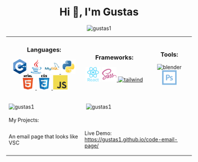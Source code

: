 <h1 align="center">Hi 👋, I'm Gustas</h1>

<p align="center"> <img src="https://komarev.com/ghpvc/?username=gustas1&label=Profile%20views&color=0e75b6&style=flat" alt="gustas1" /> </p>

<table align="center">
  <tr>
    <td>
      <h3 align="center">Languages:</h3>
      <p align="center"> 
        <a href="https://www.blender.org/" target="_blank" rel="noreferrer">
          <!--cplus -->
          <img src="https://raw.githubusercontent.com/devicons/devicon/master/icons/cplusplus/cplusplus-original.svg" alt="cplusplus" width="40" height="40"/> </a> <a href="https://www.w3schools.com/css/" target="_blank" rel="noreferrer">
          <!--java -->
          <img src="https://raw.githubusercontent.com/devicons/devicon/master/icons/java/java-original.svg" alt="java" width="40" height="40"/> </a> <a href="https://developer.mozilla.org/en-US/docs/Web/JavaScript" target="_blank" rel="noreferrer"> 
          <!--sql -->
          <img src="https://raw.githubusercontent.com/devicons/devicon/master/icons/mysql/mysql-original-wordmark.svg" alt="mysql" width="40" height="40"/> </a> <a href="https://www.photoshop.com/en" target="_blank" rel="noreferrer"> 
          <!--py -->
          <img src="https://raw.githubusercontent.com/devicons/devicon/master/icons/python/python-original.svg" alt="python" width="40" height="40"/> </a> <a href="https://reactjs.org/" target="_blank" rel="noreferrer">
          <!--html -->
          <img src="https://raw.githubusercontent.com/devicons/devicon/master/icons/html5/html5-original-wordmark.svg" alt="html5" width="40" height="40"/> </a> <a href="https://www.java.com" target="_blank" rel="noreferrer">
          <!--css -->
          <img src="https://raw.githubusercontent.com/devicons/devicon/master/icons/css3/css3-original-wordmark.svg" alt="css3" width="40" height="40"/> </a> <a href="https://www.w3.org/html/" target="_blank" rel="noreferrer"> 
          <!--js -->
          <img src="https://raw.githubusercontent.com/devicons/devicon/master/icons/javascript/javascript-original.svg" alt="javascript" width="40" height="40"/> </a> <a href="https://www.mysql.com/" target="_blank" rel="noreferrer"> 
          </p>
    </td>
    <td>
      <h3 align="center">Frameworks:</h3>
      <p align="center">
          <!--react -->
          <img src="https://raw.githubusercontent.com/devicons/devicon/master/icons/react/react-original-wordmark.svg" alt="react" width="40" height="40"/> </a> <a href="https://sass-lang.com" target="_blank" rel="noreferrer"> 
          <!--sass -->
          <img src="https://raw.githubusercontent.com/devicons/devicon/master/icons/sass/sass-original.svg" alt="sass" width="40" height="40"/> </a> <a href="https://tailwindcss.com/" target="_blank" rel="noreferrer"> 
          <!--tailw -->
          <img src="https://www.vectorlogo.zone/logos/tailwindcss/tailwindcss-icon.svg" alt="tailwind" width="40" height="40"/> </a> 
      </p>
    </td>
    <td>
      <h3 align="center">Tools:</h3>
      <p align="center">
        <!--Blender -->
        <img src="https://download.blender.org/branding/community/blender_community_badge_white.svg" alt="blender" width="40" height="40"/> </a> <a href="https://www.w3schools.com/cpp/" target="_blank" rel="noreferrer">
        <!--ps -->
        <img src="https://raw.githubusercontent.com/devicons/devicon/master/icons/photoshop/photoshop-line.svg" alt="photoshop" width="40" height="40"/> </a> <a href="https://www.python.org" target="_blank" rel="noreferrer"> 
      </p>
    </td>
  </tr>
  <tr>
    <td>
        <!--langs -->
        <p><img align="center" src="https://github-readme-stats.vercel.app/api/top-langs?username=gustas1&show_icons=true&locale=en&layout=compact&bg_color=00000000&hide_border=true" alt="gustas1" /></p>
    </td>
    <td colspan="2">
      <!--commits -->
      <p>&nbsp;<img align="center" src="https://github-readme-stats.vercel.app/api?username=gustas1&show_icons=true&locale=en&bg_color=00000000&hide_border=true" alt="gustas1" /><p>
    </td>
  </tr>
  <tr>
    <td colspan="3">My Projects:</td>
  </tr>
  <tr>
    <td><p>An email page that looks like VSC</p></td>
    <td colspan="2"><p>Live Demo: <a href="https://gustas1.github.io/code-email-page/">https://gustas1.github.io/code-email-page/</p></a></td>
  </tr>
</table>




